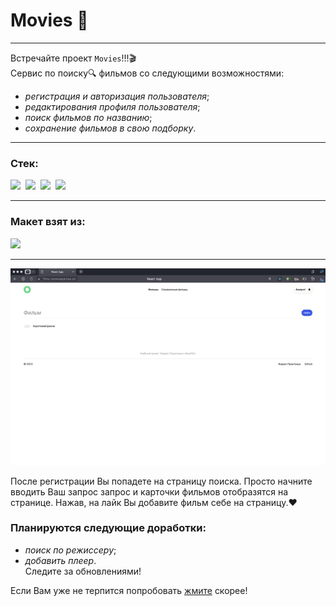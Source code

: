 # Movies :movie_camera:
________________________________________________________________
Встречайте проект `Movies`!!!:clapper:  
Сервис по поиску:mag: фильмов со следующими возможностями:  
* *регистрация и авторизация пользователя*; 
* *редактирования профиля пользователя*;
* *поиск фильмов по названию*;
* *сохранение фильмов в свою подборку*.
________________________________________________________________
### Стек:

<img width="40" src="https://cdn.jsdelivr.net/gh/devicons/devicon/icons/html5/html5-original.svg" />&nbsp;
<img width="40" src="https://cdn.jsdelivr.net/gh/devicons/devicon/icons/css3/css3-original.svg" />&nbsp;
<img width="40" src="https://cdn.jsdelivr.net/gh/devicons/devicon/icons/javascript/javascript-original.svg" />&nbsp;
<img width="40" src="https://cdn.jsdelivr.net/gh/devicons/devicon/icons/react/react-original.svg" />  

  ________________________________________________________________
### Макет взят из:  
<img width="40" src="https://cdn.jsdelivr.net/gh/devicons/devicon/icons/figma/figma-original.svg" />  
  
________________________________________________________________  
![](https://github.com/al3xus22/movies-explorer-frontend/blob/main/demo.gif)  

После регистрации Вы попадете на страницу поиска. Просто начните вводить Ваш запрос запрос и карточки фильмов отобразятся на странице. Нажав, на лайк Вы добавите фильм себе на страницу.:hearts:  
### Планируются следующие доработки:  
* *поиск по режиссеру*;
* *добавить плеер*.  
Следите за обновлениями!  

Если Вам уже не терпится попробовать <a href="https://films.nomoreparties.co/" target="_blank" >жмите</a> скорее!